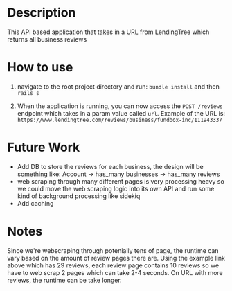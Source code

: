 # Description
This API based application that takes in a URL from LendingTree which returns all business reviews

# How to use
1) navigate to the root project directory and run:
  `bundle install` and then `rails s`

2) When the application is running, you can now access the `POST /reviews` endpoint which
   takes in a param value called `url`. Example of the URL is: `https://www.lendingtree.com/reviews/business/fundbox-inc/111943337`

# Future Work
- Add DB to store the reviews for each business, the design will be something like:
  Account -> has_many businesses -> has_many reviews
- web scraping through many different pages is very processing heavy so we could move the web scraping logic into its own API and run some kind of background processing like sidekiq
- Add caching

# Notes
Since we're webscraping through potenially tens of page, the runtime can vary based on the amount of review pages there are. Using the example link above which has 29 reviews, each review page contains 10 reviews so we have to web scrap 2 pages which can take 2-4 seconds. On URL with more reviews, the runtime can be take longer.